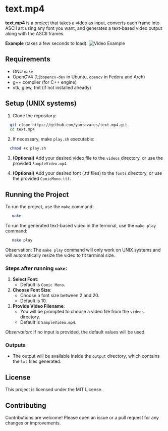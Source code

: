 # text.mp4

**text.mp4** is a project that takes a video as input, converts each frame into ASCII art using any font you want, and generates a text-based video output along with the ASCII frames.

**Example** (takes a few seconds to load):
![Video Example](public/sampletxt.gif)

## Requirements

- GNU `make`
- OpenCV4 (`libopencv-dev` in Ubuntu, `opencv` in Fedora and Arch)
- g++ compiler (for C++ engine)
- vtk, glew, fmt (if not installed already)

## Setup (UNIX systems)

1. Clone the repository:

```bash
  git clone https://github.com/yantavares/text.mp4.git
  cd text.mp4
```

2. If necessary, make `play.sh` executable:

```bash
  chmod +x play.sh
```

3. **(Optional)** Add your desired video file to the `videos` directory, or use the provided `SampleVideo.mp4`.

4. **(Optional)** Add your desired font (.ttf files) to the `fonts` directory, or use the provided `ComicMono.ttf`.

## **Running the Project**

To run the project, use the `make` command:

```bash
   make
```

To run the generated text-based video in the terminal, use the `make play` command:

```bash
   make play
```

Observation: The `make play` command will only work on UNIX systems and will automatically resize the video to fit terminal size.

### Steps after running `make`:

1. **Select Font**:
   - Default is `Comic Mono`.
2. **Choose Font Size**:
   - Choose a font size between 2 and 20.
   - Default is 10.
3. **Provide Video Filename**:
   - You will be prompted to choose a video file from the `videos` directory.
   - Default is `SampleVideo.mp4`.

_Observation_: If no input is provided, the default values will be used.

### Outputs

- The output will be available inside the `output` directory, which contains the `txt` files generated.

## License

This project is licensed under the MIT License.

## Contributing

Contributions are welcome! Please open an issue or a pull request for any changes or improvements.
